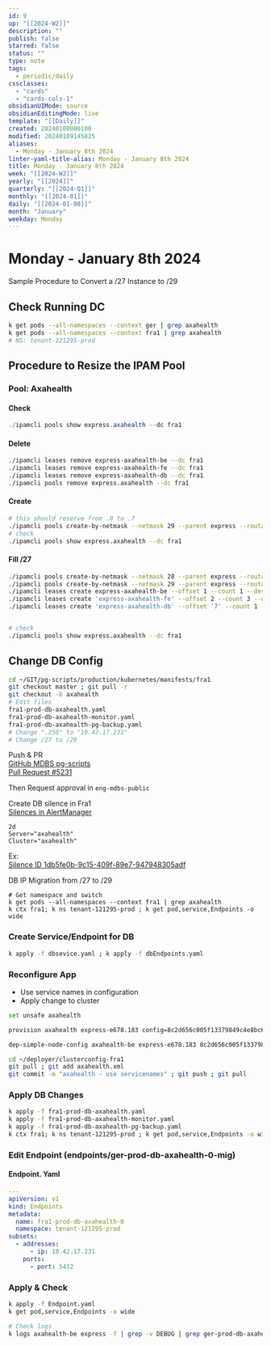 ```yaml
---
id: 9
up: "[[2024-W2]]"
description: ""
publish: false
starred: false
status: ""
type: note
tags:
  - periodic/daily
cssclasses:
  - "cards"
  - "cards-cols-1"
obsidianUIMode: source
obsidianEditingMode: live
template: "[[Daily]]"
created: 20240108000100
modified: 20240109145825
aliases:
  - Monday - January 8th 2024
linter-yaml-title-alias: Monday - January 8th 2024
title: Monday - January 8th 2024
week: "[[2024-W2]]"
yearly: "[[2024]]"
quarterly: "[[2024-Q1]]"
monthly: "[[2024-01]]"
daily: "[[2024-01-08]]"
month: "January"
weekday: Monday
---
```


# Monday - January 8th 2024

Sample Procedure to Convert a /27 Instance to /29

## Check Running DC
```bash
k get pods --all-namespaces --context ger | grep axahealth
k get pods --all-namespaces --context fra1 | grep axahealth
# NS: tenant-121295-prod
```

## Procedure to Resize the IPAM Pool
### Pool: Axahealth

#### Check
```java
./ipamcli pools show express.axahealth --dc fra1
```

#### Delete
```bash
./ipamcli leases remove express-axahealth-be --dc fra1
./ipamcli leases remove express-axahealth-fe --dc fra1
./ipamcli leases remove express-axahealth-db --dc fra1
./ipamcli pools remove express.axahealth --dc fra1
```

#### Create
```bash
# this should reserve from .0 to .7
./ipamcli pools create-by-netmask --netmask 29 --parent express --routable axahealth --dc fra1
# check
./ipamcli pools show express.axahealth --dc fra1
```

#### Fill /27
```bash
./ipamcli pools create-by-netmask --netmask 28 --parent express --routable deleteme30 --dc fra1
./ipamcli pools create-by-netmask --netmask 29 --parent express --routable deleteme31 --dc fra1
./ipamcli leases create express-axahealth-be --offset 1 --count 1 --description "BE services" --pool express.axahealth --tags "dc:fra1,service:express.be,tenant:axahealth" --dc fra1
./ipamcli leases create 'express-axahealth-fe' --offset 2 --count 3 --description 'FE services' --pool 'express.axahealth' --tags 'dc:fra1,service:express.fe,tenant:axahealth' --dc fra1
./ipamcli leases create 'express-axahealth-db' --offset '7' --count 1 --description 'DataBase services' --pool 'express.axahealth' --tags 'dc:fra1,service:express.db,tenant:axahealth' --dc fra1


# check
./ipamcli pools show express.axahealth --dc fra1
```

## Change DB Config
```bash
cd ~/GIT/pg-scripts/production/kubernetes/manifests/fra1
git checkout master ; git pull -r
git checkout -b axahealth
# Edit files
fra1-prod-db-axahealth.yaml
fra1-prod-db-axahealth-monitor.yaml
fra1-prod-db-axahealth-pg-backup.yaml
# Change ".250" to "10.42.17.231"
# Change /27 to /29
```

Push & PR  
[GitHub MDBS pg-scripts](https://github.medallia.com/MDBS/pg-scripts)  
[Pull Request #5231](https://github.medallia.com/MDBS/pg-scripts/pull/5231)


Then Request approval in `eng-mdbs-public`

Create DB silence in Fra1  
[Silences in AlertManager](https://alertmanager.fra1.medallia.eu/#/silences)
```
2d
Server="axahealth"
Cluster="axahealth"
```
Ex:  
[Silence ID 1db5fe0b-9c15-409f-89e7-947948305adf](https://alertmanager.fra1.medallia.eu/#/silences/1db5fe0b-9c15-409f-89e7-947948305adf)



DB IP Migration from /27 to /29
```
# Get namespace and switch
k get pods --all-namespaces --context fra1 | grep axahealth
k ctx fra1; k ns tenant-121295-prod ; k get pod,service,Endpoints -o wide
```

### Create Service/Endpoint for DB
```bash
k apply -f dbsevice.yaml ; k apply -f dbEndpoints.yaml
```

### Reconfigure App
- Use service names in configuration
- Apply change to cluster
```bash
set unsafe axahealth

provision axahealth express-e678.183 config=8c2d656c005f13379849c4e8bc6fe91fa85fcde1 force axahealth-be axahealth-fe1 axahealth-fe2 axahealth-fe3

dep-simple-node-config axahealth-be express-e678.183 8c2d656c005f13379849c4e8bc6fe91fa85fcde1

cd ~/deployer/clusterconfig-fra1
git pull ; git add axahealth.xml
git commit -m "axahealth - use servicenames" ; git push ; git pull
```

### Apply DB Changes
```bash
k apply -f fra1-prod-db-axahealth.yaml
k apply -f fra1-prod-db-axahealth-monitor.yaml
k apply -f fra1-prod-db-axahealth-pg-backup.yaml
k ctx fra1; k ns tenant-121295-prod ; k get pod,service,Endpoints -o wide
```

### Edit Endpoint (endpoints/ger-prod-db-axahealth-0-mig)

#### Endpoint. Yaml
```yaml
---
apiVersion: v1
kind: Endpoints
metadata:
  name: fra1-prod-db-axahealth-0
  namespace: tenant-121295-prod
subsets:
  - addresses:
      - ip: 10.42.17.231
    ports:
      - port: 5432
```

### Apply & Check
```bash
k apply -f Endpoint.yaml
k get pod,service,Endpoints -o wide

# Check logs
k logs axahealth-be express -f | grep -v DEBUG | grep ger-prod-db-axahealth-0-mig
```
